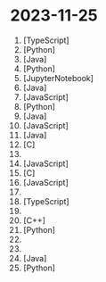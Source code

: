 # 2023-11-25

1. [](https://github.comundefined "Clash Nyanpasu!") [TypeScript]
2. [](https://github.comundefined "Generative Models by Stability AI") [Python]
3. [](https://github.comundefined "🔥LeetCode solutions in any programming language | 多种编程语言实现 LeetCode、《剑指 Offer（第 2 版）》、《程序员面试金典（第 6 版）》题解") [Java]
4. [](https://github.comundefined "Python - 100天从新手到大师") [Python]
5. [](https://github.comundefined "12 Lessons, Get Started Building with Generative AI 🔗 https://microsoft.github.io/generative-ai-for-beginners/") [JupyterNotebook]
6. [](https://github.comundefined "StarRocks, a Linux Foundation project, is a next-generation sub-second MPP OLAP database for full analytics scenarios, including multi-dimensional analytics, real-time analytics, and ad-hoc queries. InfoWorld’s 2023 BOSSIE Award for best open source software.") [Java]
7. [](https://github.comundefined "A fancy self-hosted monitoring tool") [JavaScript]
8. [](https://github.comundefined "A realtime sketch to image demo using LCM and the gradio library.") [Python]
9. [](https://github.comundefined "🇨🇳 GitHub中文排行榜，各语言分设「软件 | 资料」榜单，精准定位中文好项目。各取所需，高效学习。") [Java]
10. [](https://github.comundefined "✯ 一个可直连访问的电视/广播图标库与相关工具项目 ✯ 🔕 永久免费 直连访问 完整开源 不断完善的台标 支持IPv4/IPv6双栈访问 🔕") [JavaScript]
11. [](https://github.comundefined "Spring Boot") [Java]
12. [](https://github.comundefined "The PHP Interpreter") [C]
13. [](https://github.comundefined "A curated list of awesome C++ (or C) frameworks, libraries, resources, and shiny things. Inspired by awesome-... stuff.") 
14. [](https://github.comundefined "🌐 🔌 The MetaMask browser extension enables browsing Ethereum blockchain enabled websites") [JavaScript]
15. [](https://github.comundefined "GCCコンパイラーを可愛くしましょう！Make your GCC compiler kawaii.") [C]
16. [](https://github.comundefined "Open-source developer platform to turn scripts into workflows and UIs. Open-source alternative to Airplane and Retool.") [JavaScript]
17. [](https://github.comundefined "A complete computer science study plan to become a software engineer.") 
18. [](https://github.comundefined "Deliver web apps with confidence 🚀") [TypeScript]
19. [](https://github.comundefined "从零学习Webshell免杀手册") 
20. [](https://github.comundefined "⚡ Build your chatbot within minutes on your favorite device; offer SOTA compression techniques for LLMs; run LLMs efficiently on Intel Platforms⚡") [C++]
21. [](https://github.comundefined "Focus on prompting and generating") [Python]
22. [](https://github.comundefined "《Real-Time Rendering 4th》 (RTR4) 中文翻译") 
23. [](https://github.comundefined "2008-2012 Roadster Development and Diagnostic Software files") 
24. [](https://github.comundefined "真的没有QQ群、QQ频道、论坛。打包分发注意开源协议，保留出处，不守规矩就不要搞。") [Java]
25. [](https://github.comundefined "⚡ Building applications with LLMs through composability ⚡") [Python]
